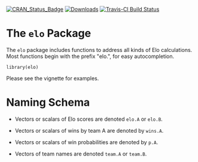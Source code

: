 
[![CRAN_Status_Badge](http://www.r-pkg.org/badges/version/elo)](https://cran.r-project.org/package=elo)
[![Downloads](http://cranlogs.r-pkg.org/badges/elo)](https://cran.r-project.org/package=elo)
[![Travis-CI Build Status](https://travis-ci.org/eheinzen/elo.svg?branch=master)](https://travis-ci.org/eheinzen/elo)


# The `elo` Package

The `elo` package includes functions to address all kinds of Elo calculations. Most functions
begin with the prefix "elo.", for easy autocompletion.

```{r}
library(elo)
```

Please see the vignette for examples.

# Naming Schema

- Vectors or scalars of Elo scores are denoted `elo.A` or `elo.B`.

- Vectors or scalars of wins by team A are denoted by `wins.A`.

- Vectors or scalars of win probabilities are denoted by `p.A`.

- Vectors of team names are denoted `team.A` or `team.B`.
